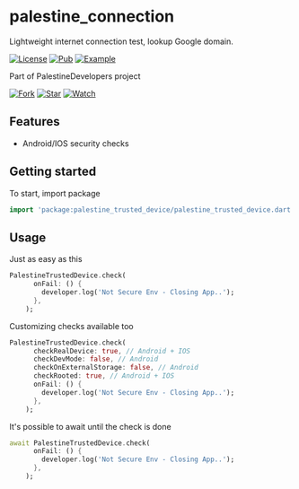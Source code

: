 # palestine_connection

Lightweight internet connection test, lookup Google domain.

[![License](https://img.shields.io/github/license/msayed-net/PalestineDevelopers)](https://github.com/msayed-net/PalestineDevelopers)
[![Pub](https://img.shields.io/badge/Palestine%20Trusted%20Device-pub-blue)](https://pub.dev/packages/palestine_trusted_device)
[![Example](https://img.shields.io/badge/Example-Ex-success)](https://pub.dev/packages/palestine_trusted_device#-example-tab-)

Part of PalestineDevelopers project

[![Fork](https://img.shields.io/github/forks/msayed-net/PalestineDevelopers?style=social)](https://github.com/msayed-net/PalestineDevelopers)
[![Star](https://img.shields.io/github/stars/msayed-net/PalestineDevelopers?style=social)](https://github.com/msayed-net/PalestineDevelopers)
[![Watch](https://img.shields.io/github/watchers/msayed-net/PalestineDevelopers?style=social)](https://github.com/msayed-net/PalestineDevelopers)  

## Features

* Android/IOS security checks

## Getting started

To start, import package

```dart
import 'package:palestine_trusted_device/palestine_trusted_device.dart';
```

## Usage

Just as easy as this

```dart
PalestineTrustedDevice.check(
      onFail: () {
        developer.log('Not Secure Env - Closing App..');
      },
    );
```

Customizing checks available too

```dart
PalestineTrustedDevice.check(
      checkRealDevice: true, // Android + IOS
      checkDevMode: false, // Android
      checkOnExternalStorage: false, // Android
      checkRooted: true, // Android + IOS
      onFail: () {
        developer.log('Not Secure Env - Closing App..');
      },
    );
```

It's possible to await until the check is done

```dart
await PalestineTrustedDevice.check(
      onFail: () {
        developer.log('Not Secure Env - Closing App..');
      },
    );
```
